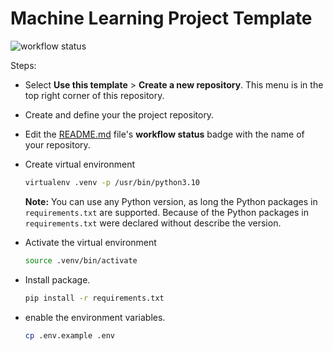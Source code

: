 # **Machine Learning Project Template**

![workflow status](https://github.com/RoyMustangID/machine-learning-project-template/actions/workflows/builder.yml/badge.svg)

Steps:
+ Select **Use this template** > **Create a new repository**. This menu is in the top right corner of this repository.
+ Create and define your the project repository.
+ Edit the [README.md](README.md) file's **workflow status** badge with the name of your repository.
+ Create virtual environment

    ```bash
    virtualenv .venv -p /usr/bin/python3.10
    ```
  **Note:** You can use any Python version, as long the Python packages in `requirements.txt` are supported. Because of the Python packages in `requirements.txt` were declared without describe the version.
+ Activate the virtual environment

    ```bash
    source .venv/bin/activate
    ```

+ Install package.

    ```bash
    pip install -r requirements.txt
    ```

+ enable the environment variables.

    ```bash
    cp .env.example .env
    ```